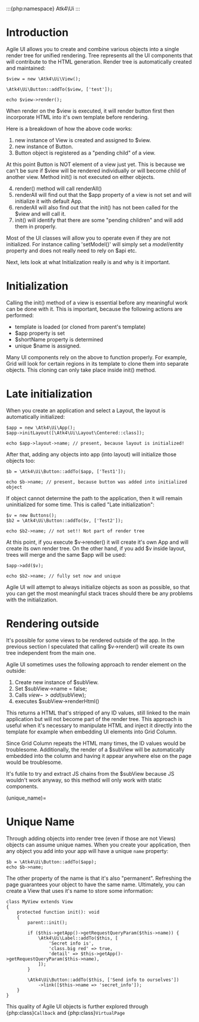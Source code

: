 :::{php:namespace} Atk4\Ui
:::

# Introduction

Agile UI allows you to create and combine various objects into a single render tree for unified rendering. Tree represents
all the UI components that will contribute to the HTML generation. Render tree is automatically created and maintained:

```
$view = new \Atk4\Ui\View();

\Atk4\Ui\Button::addTo($view, ['test']);

echo $view->render();
```

When render on the $view is executed, it will render button first then incorporate HTML into it's own template before rendering.

Here is a breakdown of how the above code works:

1. new instance of View is created and assigned to $view.
2. new instance of Button.
3. Button object is registered as a "pending child" of a view.

At this point Button is NOT element of a view just yet. This is because we can't be sure if $view will be rendered individually
or will become child of another view. Method init() is not executed on either objects.

4. render() method will call renderAll()
5. renderAll will find out that the $app property of a view is not set and will initialize it with default App.
6. renderAll will also find out that the init() has not been called for the $view and will call it.
7. init() will identify that there are some "pending children" and will add them in properly.

Most of the UI classes will allow you to operate even if they are not initialized. For instance calling 'setModel()' will
simply set a $model/$entity property and does not really need to rely on $api etc.

Next, lets look at what Initialization really is and why is it important.

# Initialization

Calling the init() method of a view is essential before any meaningful work can be done with it. This is important, because
the following actions are performed:

- template is loaded (or cloned from parent's template)
- $app property is set
- $shortName property is determined
- unique $name is assigned.

Many UI components rely on the above to function properly. For example, Grid will look for certain regions in its template
to clone them into separate objects. This cloning can only take place inside init() method.

# Late initialization

When you create an application and select a Layout, the layout is automatically initialized:

```
$app = new \Atk4\Ui\App();
$app->initLayout([\Atk4\Ui\Layout\Centered::class]);

echo $app->layout->name; // present, because layout is initialized!
```

After that, adding any objects into app (into layout) will initialize those objects too:

```
$b = \Atk4\Ui\Button::addTo($app, ['Test1']);

echo $b->name; // present, because button was added into initialized object
```

If object cannot determine the path to the application, then it will remain uninitialized for some time. This is called
"Late initialization":

```
$v = new Buttons();
$b2 = \Atk4\Ui\Button::addTo($v, ['Test2']);

echo $b2->name; // not set!! Not part of render tree
```

At this point, if you execute $v->render() it will create it's own App and will create its own render tree. On the other
hand, if you add $v inside layout, trees will merge and the same $app will be used:

```
$app->add($v);

echo $b2->name; // fully set now and unique
```

Agile UI will attempt to always initialize objects as soon as possible, so that you can get the most meaningful stack traces
should there be any problems with the initialization.

# Rendering outside

It's possible for some views to be rendered outside of the app. In the previous section I speculated that calling $v->render()
will create its own tree independent from the main one.

Agile UI sometimes uses the following approach to render element on the outside:

1. Create new instance of $subView.
2. Set $subView->name = false;
3. Calls $view->add($subView);
4. executes $subView->renderHtml()

This returns a HTML that's stripped of any ID values, still linked to the main application but will not become part of the
render tree. This approach is useful when it's necessary to manipulate HTML and inject it directly into the template for
example when embedding UI elements into Grid Column.

Since Grid Column repeats the HTML many times, the ID values would be troublesome. Additionally, the render of a $subView
will be automatically embedded into the column and having it appear anywhere else on the page would be troublesome.

It's futile to try and extract JS chains from the $subView because JS wouldn't work anyway, so this method will only work
with static components.

(unique_name)=

# Unique Name

Through adding objects into render tree (even if those are not Views) objects can assume unique names. When you create
your application, then any object you add into your app will have a unique `name` property:

```
$b = \Atk4\Ui\Button::addTo($app);
echo $b->name;
```

The other property of the name is that it's also "permanent". Refreshing the page guarantees your object to have the same
name. Ultimately, you can create a View that uses it's name to store some information:

```
class MyView extends View
{
    protected function init(): void
    {
        parent::init();

        if ($this->getApp()->getRequestQueryParam($this->name)) {
            \Atk4\Ui\Label::addTo($this, [
                'Secret info is',
                'class.big red' => true,
                'detail' => $this->getApp()->getRequestQueryParam($this->name),
            ]);
        }

        \Atk4\Ui\Button::addTo($this, ['Send info to ourselves'])
            ->link([$this->name => 'secret_info']);
    }
}
```

This quality of Agile UI objects is further explored through {php:class}`Callback` and {php:class}`VirtualPage`
